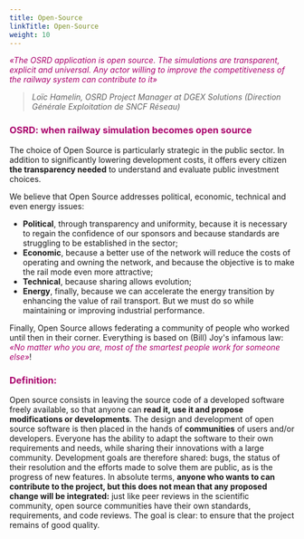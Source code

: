 ```yaml
---
title: Open-Source
linkTitle: Open-Source
weight: 10
---
```


*<font color=#aa026d>«The OSRD application is open source. The simulations are transparent, explicit and universal. Any actor willing to improve the competitiveness of the railway system can contribute to it»</font>*
>*Loïc Hamelin, OSRD Project Manager at DGEX Solutions (Direction Générale Exploitation de SNCF Réseau)*

### <font color=#aa026d>OSRD: when railway simulation becomes open source</font>

The choice of Open Source is particularly strategic in the public sector. In addition to significantly lowering development costs, it offers every citizen **the transparency needed** to understand and evaluate public investment choices.

We believe that Open Source addresses political, economic, technical and even energy issues:

- **Political**, through transparency and uniformity, because it is necessary to regain the confidence of our sponsors and because standards are struggling to be established in the sector;  
- **Economic**, because a better use of the network will reduce the costs of operating and owning the network, and because the objective is to make the rail mode even more attractive;
- **Technical**, because sharing allows evolution;
- **Energy**, finally, because we can accelerate the energy transition by enhancing the value of rail transport. But we must do so while maintaining or improving industrial performance.

Finally, Open Source allows federating a community of people who worked until then in their corner. Everything is based on (Bill) Joy's infamous law: *<font color=#aa026d>«No matter who you are, most of the smartest people work for someone else»</font>*!

### <font color=#aa026d>Definition:</font>
Open source consists in leaving the source code of a developed software freely available, so that anyone can **read it, use it and propose modifications or developments**. The design and development of open source software is then placed in the hands of **communities** of users and/or developers.
Everyone has the ability to adapt the software to their own requirements and needs, while sharing their innovations with a large community. Development goals are therefore shared: bugs, the status of their resolution and the efforts made to solve them are public, as is the progress of new features.
In absolute terms, **anyone who wants to can contribute to the project, but this does not mean that any proposed change will be integrated:** just like peer reviews in the scientific community, open source communities have their own standards, requirements, and code reviews. The goal is clear: to ensure that the project remains of good quality.
